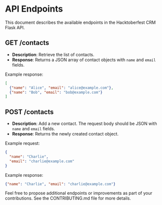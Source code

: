 # API Endpoints

This document describes the available endpoints in the Hacktoberfest CRM Flask API.

## GET /contacts

- **Description**: Retrieve the list of contacts.
- **Response**: Returns a JSON array of contact objects with `name` and `email` fields.

Example response:

```json
[
  {"name": "Alice", "email": "alice@example.com"},
  {"name": "Bob", "email": "bob@example.com"}
]
```

## POST /contacts

- **Description**: Add a new contact. The request body should be JSON with `name` and `email` fields.
- **Response**: Returns the newly created contact object.

Example request:

```json
{
  "name": "Charlie",
  "email": "charlie@example.com"
}
```

Example response:

```json
{"name": "Charlie", "email": "charlie@example.com"}
```

Feel free to propose additional endpoints or improvements as part of your contributions. See the CONTRIBUTING.md file for more details.
